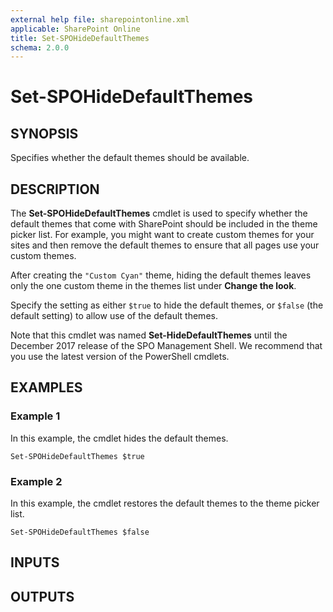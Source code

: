 ```yaml
---
external help file: sharepointonline.xml
applicable: SharePoint Online
title: Set-SPOHideDefaultThemes
schema: 2.0.0
---
```


# Set-SPOHideDefaultThemes

## SYNOPSIS

Specifies whether the default themes should be available.

## DESCRIPTION

The **Set-SPOHideDefaultThemes** cmdlet is used to specify whether the default themes that come with SharePoint should be included in the theme picker list. For example, you might want to create custom themes for your sites and then remove the default themes to ensure that all pages use your custom themes.

After creating the `"Custom Cyan"` theme, hiding the default themes leaves only the one custom theme in the themes list under **Change the look**.

Specify the setting as either `$true` to hide the default themes, or `$false` (the default setting) to allow use of the default themes. 

Note that this cmdlet was named **Set-HideDefaultThemes** until the December 2017 release of the SPO Management Shell. We recommend that you use the latest version of the PowerShell cmdlets.

## EXAMPLES

### Example 1

In this example, the cmdlet hides the default themes.

```
Set-SPOHideDefaultThemes $true
```

### Example 2

In this example, the cmdlet restores the default themes to the theme picker list.

```
Set-SPOHideDefaultThemes $false
```


## INPUTS

## OUTPUTS

